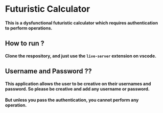 # Futuristic Calculator

#### This is a dysfunctional futuristic calculator which requires authentication to perform operations.

## How to run ?

#### Clone the respository, and just use the `live-server` extension on vscode.

## Username and Password ??

#### This application allows the user to be creative on their usernames and password. So please be creative and add any username or password.

#### But unless you pass the authentication, you cannot perform any operation.